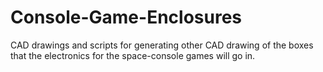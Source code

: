 Console-Game-Enclosures
=======================

CAD drawings and scripts for generating other CAD drawing of the boxes that the electronics for the space-console games will go in.
